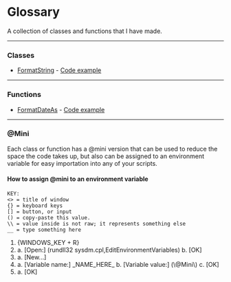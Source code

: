 # Glossary
A collection of classes and functions that I have made.

---
### Classes
- [FormatString](./FormatString.vbs) - [Code example](./FormatString.use.vbs)

---
### Functions
- [FormatDateAs](./FormatDateAs.vbs) - [Code example](./FormatDateAs.use.vbs)

---
### @Mini
Each class or function has a @mini version that can be used to reduce the space the code takes up, but also can be assigned to an environment variable for easy importation into any of your scripts.
#### How to assign @mini to an environment variable
```
KEY:
<> = title of window
{} = keyboard keys
[] = button, or input
() = copy-paste this value.
\\ = value inside is not raw; it represents something else
__ = type something here
```

1. {WINDOWS_KEY + R}
2. <Run>
   a. [Open:] (rundll32 sysdm.cpl,EditEnvironmentVariables)  
   b. [OK]  
3. <Environment Variables> 
   a. [New...]  
4. <New User Variable>
   a. [Variable name:] _NAME_HERE_  
   b. [Variable value:] (\@Mini\)  
   c. [OK]  
5. <Environment Variables>
   a. [OK]
